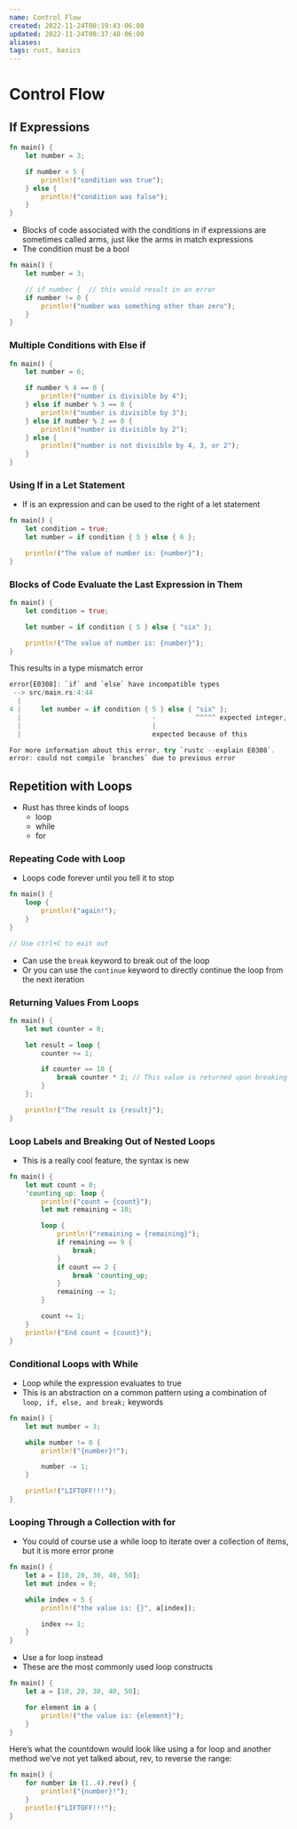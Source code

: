```yaml
---
name: Control Flow
created: 2022-11-24T00:19:43-06:00
updated: 2022-11-24T00:37:48-06:00
aliases: 
tags: rust, basics
---
```

# Control Flow

## If Expressions

```rust
fn main() {
    let number = 3;

    if number < 5 {
        println!("condition was true");
    } else {
        println!("condition was false");
    }
}
```

- Blocks of code associated with the conditions in if expressions are sometimes called arms, just like the arms in match expressions
- The condition must be a bool

```rust
fn main() {
    let number = 3;

	// if number {  // this would result in an error
    if number != 0 {
        println!("number was something other than zero");
    }
}
```

### Multiple Conditions with Else if

```rust
fn main() {
    let number = 6;

    if number % 4 == 0 {
        println!("number is divisible by 4");
    } else if number % 3 == 0 {
        println!("number is divisible by 3");
    } else if number % 2 == 0 {
        println!("number is divisible by 2");
    } else {
        println!("number is not divisible by 4, 3, or 2");
    }
}
```

### Using If in a Let Statement

- If is an expression and can be used to the right of a let statement
```rust
fn main() {
    let condition = true;
    let number = if condition { 5 } else { 6 };

    println!("The value of number is: {number}");
}

```

### Blocks of Code Evaluate the Last Expression in Them

```rust
fn main() {
    let condition = true;

    let number = if condition { 5 } else { "six" };

    println!("The value of number is: {number}");
}
```

This results in a type mismatch error

```rust
error[E0308]: `if` and `else` have incompatible types
 --> src/main.rs:4:44
  |
4 |     let number = if condition { 5 } else { "six" };
  |                                 -          ^^^^^ expected integer, found `&str`
  |                                 |
  |                                 expected because of this

For more information about this error, try `rustc --explain E0308`.
error: could not compile `branches` due to previous error
```

## Repetition with Loops

- Rust has three kinds of loops
	- loop
	- while
	- for

### Repeating Code with Loop

- Loops code forever until you tell it to stop

```rust
fn main() {
	loop {
		println!("again!");
	}
}

// Use ctrl+C to exit out
```

- Can use the `break` keyword to break out of the loop
- Or you can use the `continue` keyword to directly continue the loop from the next iteration

### Returning Values From Loops

```rust
fn main() {
    let mut counter = 0;

    let result = loop {
        counter += 1;

        if counter == 10 {
            break counter * 2; // This value is returned upon breaking out of the loop
        }
    };

    println!("The result is {result}");
}

```

### Loop Labels and Breaking Out of Nested Loops

- This is a really cool feature, the syntax is new 

```rust
fn main() {
    let mut count = 0;
    'counting_up: loop {
        println!("count = {count}");
        let mut remaining = 10;

        loop {
            println!("remaining = {remaining}");
            if remaining == 9 {
                break;
            }
            if count == 2 {
                break 'counting_up;
            }
            remaining -= 1;
        }

        count += 1;
    }
    println!("End count = {count}");
}
```

### Conditional Loops with While

- Loop while the expression evaluates to true
- This is an abstraction on a common pattern using a combination of `loop, if, else, and break;` keywords

```rust
fn main() {
    let mut number = 3;

    while number != 0 {
        println!("{number}!");

        number -= 1;
    }

    println!("LIFTOFF!!!");
}
```

### Looping Through a Collection with for

- You could of course use a while loop to iterate over a collection of items, but it is more error prone

```rust
fn main() {
    let a = [10, 20, 30, 40, 50];
    let mut index = 0;

    while index < 5 {
        println!("the value is: {}", a[index]);

        index += 1;
    }
}
```

- Use a for loop instead
- These are the most commonly used loop constructs
```rust
fn main() {
    let a = [10, 20, 30, 40, 50];

    for element in a {
        println!("the value is: {element}");
    }
}
```

Here’s what the countdown would look like using a for loop and another method we’ve not yet talked about, rev, to reverse the range:

```rust
fn main() {
    for number in (1..4).rev() {
        println!("{number}!");
    }
    println!("LIFTOFF!!!");
}
```
